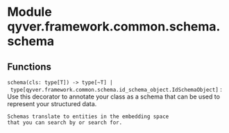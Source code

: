 Module qyver.framework.common.schema.schema
=================================================

Functions
---------

`schema(cls: type[T]) ‑> type[~T] | type[qyver.framework.common.schema.id_schema_object.IdSchemaObject]`
:   Use this decorator to annotate your class as a schema
    that can be used to represent your structured data.
    
    Schemas translate to entities in the embedding space
    that you can search by or search for.
